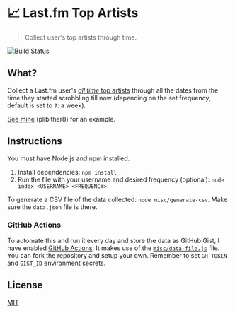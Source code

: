 # 📈 Last.fm Top Artists

> Collect user's top artists through time.

![Build Status](https://github.com/plibither8/lastfm-top-artists/workflows/Last.fm%20Top%20Artists%20Updater/badge.svg)

## What?

Collect a Last.fm user's [_all time_ top artists](https://last.fm/user/plibither8/library/artists) through all the dates from the time they started scrobbling till now (depending on the set frequency, default is set to `7`: a week).

[See mine](https://gist.github.com/plibither8/19e1bf4e5306fe95a8ca62400b07b6fe) (plibither8) for an example.

## Instructions

You must have Node.js and npm installed.

1. Install dependencies: `npm install`
1. Run the file with your username and desired frequency (optional): `node index <USERNAME> <FREQUENCY>`

To generate a CSV file of the data collected: `node misc/generate-csv`. Make sure the `data.json` file is there.

### GitHub Actions

To automate this and run it every day and store the data as GitHub Gist, I have enabled [GitHub Actions](.github/workflows/main.yml). It makes use of the [`misc/data-file.js`](misc/data-file.js) file. You can fork the repository and setup your own. Remember to set `GH_TOKEN` and `GIST_ID` environment secrets.

## License

[MIT](LICENSE)
